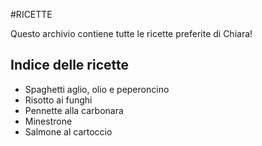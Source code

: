 #RICETTE

Questo archivio contiene tutte le ricette preferite di Chiara!

## Indice delle ricette

* Spaghetti aglio, olio e peperoncino
* Risotto ai funghi
* Pennette alla carbonara
* Minestrone
* Salmone al cartoccio
